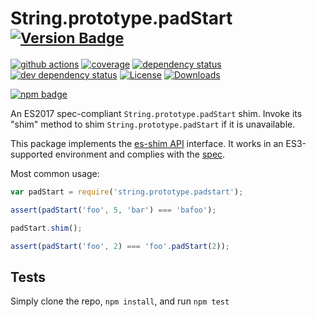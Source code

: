 # String.prototype.padStart <sup>[![Version Badge][npm-version-svg]][package-url]</sup>

[![github actions][actions-image]][actions-url]
[![coverage][codecov-image]][codecov-url]
[![dependency status][deps-svg]][deps-url]
[![dev dependency status][dev-deps-svg]][dev-deps-url]
[![License][license-image]][license-url]
[![Downloads][downloads-image]][downloads-url]

[![npm badge][npm-badge-png]][package-url]

An ES2017 spec-compliant `String.prototype.padStart` shim. Invoke its "shim" method to shim `String.prototype.padStart` if it is unavailable.

This package implements the [es-shim API](https://github.com/es-shims/api) interface. It works in an ES3-supported environment and complies with the [spec](https://github.com/tc39/ecma262/pull/581).

Most common usage:
```js
var padStart = require('string.prototype.padstart');

assert(padStart('foo', 5, 'bar') === 'bafoo');

padStart.shim();

assert(padStart('foo', 2) === 'foo'.padStart(2));
```

## Tests
Simply clone the repo, `npm install`, and run `npm test`

[package-url]: https://npmjs.com/package/string.prototype.padstart
[npm-version-svg]: http://versionbadg.es/es-shims/String.prototype.padStart.svg
[travis-svg]: https://travis-ci.org/es-shims/String.prototype.padStart.svg
[travis-url]: https://travis-ci.org/es-shims/String.prototype.padStart
[deps-svg]: https://david-dm.org/es-shims/String.prototype.padStart.svg
[deps-url]: https://david-dm.org/es-shims/String.prototype.padStart
[dev-deps-svg]: https://david-dm.org/es-shims/String.prototype.padStart/dev-status.svg
[dev-deps-url]: https://david-dm.org/es-shims/String.prototype.padStart#info=devDependencies
[npm-badge-png]: https://nodei.co/npm/string.prototype.padstart.png?downloads=true&stars=true
[license-image]: http://img.shields.io/npm/l/string.prototype.padstart.svg
[license-url]: LICENSE
[downloads-image]: http://img.shields.io/npm/dm/string.prototype.padstart.svg
[downloads-url]: http://npm-stat.com/charts.html?package=string.prototype.padstart
[codecov-image]: https://codecov.io/gh/es-shims/String.prototype.padStart/branch/main/graphs/badge.svg
[codecov-url]: https://app.codecov.io/gh/es-shims/String.prototype.padStart/
[actions-image]: https://img.shields.io/endpoint?url=https://github-actions-badge-u3jn4tfpocch.runkit.sh/es-shims/String.prototype.padStart
[actions-url]: https://github.com/es-shims/String.prototype.padStart/actions
